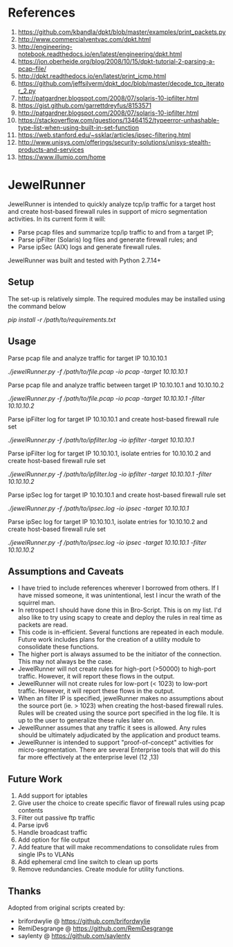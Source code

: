 # References

1. https://github.com/kbandla/dpkt/blob/master/examples/print_packets.py
2. http://www.commercialventvac.com/dpkt.html
3. http://engineering-notebook.readthedocs.io/en/latest/engineering/dpkt.html
4. https://jon.oberheide.org/blog/2008/10/15/dpkt-tutorial-2-parsing-a-pcap-file/
5. http://dpkt.readthedocs.io/en/latest/print_icmp.html
6. https://github.com/jeffsilverm/dpkt_doc/blob/master/decode_tcp_iterator_2.py
7. http://patgardner.blogspot.com/2008/07/solaris-10-ipfilter.html
8. https://gist.github.com/garrettdreyfus/8153571
9. http://patgardner.blogspot.com/2008/07/solaris-10-ipfilter.html
10. https://stackoverflow.com/questions/13464152/typeerror-unhashable-type-list-when-using-built-in-set-function
11. https://web.stanford.edu/~ssklar/articles/ipsec-filtering.html
12. http://www.unisys.com/offerings/security-solutions/unisys-stealth-products-and-services
13. https://www.illumio.com/home

# JewelRunner

JewelRunner is intended to quickly analyze tcp/ip traffic for a target host and create host-based firewall rules in support of  micro segmentation activities. In its current form it will:

* Parse pcap files and summarize tcp/ip traffic to and from a target IP;
* Parse ipFilter (Solaris) log files and generate firewall rules; and
* Parse ipSec (AIX) logs and generate firewall rules.

JewelRunner was built and tested with Python 2.7.14+

## Setup

The set-up is relatively simple. The required modules may be installed using the command below

*pip install -r /path/to/requirements.txt*

## Usage

Parse pcap file and analyze traffic for target IP 10.10.10.1

*./jewelRunner.py -f /path/to/file.pcap -io pcap -target 10.10.10.1*

Parse pcap file and analyze traffic between target IP 10.10.10.1 and 10.10.10.2

*./jewelRunner.py -f /path/to/file.pcap -io pcap -target 10.10.10.1 -filter 10.10.10.2*

Parse ipFilter log for target IP 10.10.10.1 and create host-based firewall rule set

*./jewelRunner.py -f /path/to/ipfilter.log -io ipfilter -target 10.10.10.1*

Parse ipFilter log for target IP 10.10.10.1, isolate entries for 10.10.10.2 and create host-based firewall rule set

*./jewelRunner.py -f /path/to/ipfilter.log -io ipfilter -target 10.10.10.1 -filter 10.10.10.2*

Parse ipSec log for target IP 10.10.10.1 and create host-based firewall rule set

*./jewelRunner.py -f /path/to/ipsec.log -io ipsec -target 10.10.10.1*

Parse ipSec log for target IP 10.10.10.1, isolate entries for 10.10.10.2 and create host-based firewall rule set

*./jewelRunner.py -f /path/to/ipsec.log -io ipsec -target 10.10.10.1 -filter 10.10.10.2*

## Assumptions and Caveats

* I have tried to include references wherever I borrowed from others. If I have missed someone, it was unintentional, lest I incur the wrath of the squirrel man.
* In retrospect I should have done this in Bro-Script. This is on my list. I'd also like to try using scapy to create and deploy the rules in real time as packets are read.
* This code is in-efficient. Several functions are repeated in each module. Future work includes plans for the creation of a utility module to consolidate these functions.
* The higher port is always assumed to be the initiator of the connection. This may not always be the case.
* JewelRunner will not create rules for high-port (>50000) to high-port traffic. However, it will report these flows in the output.
* JewelRunner will not create rules for low-port (< 1023) to low-port traffic. However, it will report these flows in the output.
* When an filter IP is specified, jewelRunner makes no assumptions about the source port (ie. > 1023) when creating the host-based firewall rules. Rules will be created using the source port specified in the log file. It is up to the user to generalize these rules later on.  
* JewelRunner assumes that any traffic it sees is allowed. Any rules should be ultimately adjudicated by the application and product teams.
* JewelRunner is intended to support "proof-of-concept" activities for micro-segmentation. There are several Enterprise tools that will do this far more effectively at the enterprise level (12 ,13)

## Future Work

1. Add support for iptables
2. Give user the choice to create specific flavor of firewall rules using pcap contents
3. Filter out passive ftp traffic
4. Parse ipv6
5. Handle broadcast traffic
6. Add option for file output
7. Add feature that will make recommendations to consolidate rules from single IPs to VLANs
8. Add ephemeral cmd line switch to clean up ports
9. Remove redundancies. Create module for utility functions.

## Thanks

Adopted from original scripts created by:
* brifordwylie @ https://github.com/brifordwylie
* RemiDesgrange @ https://github.com/RemiDesgrange
* saylenty @ https://github.com/saylenty                                              

